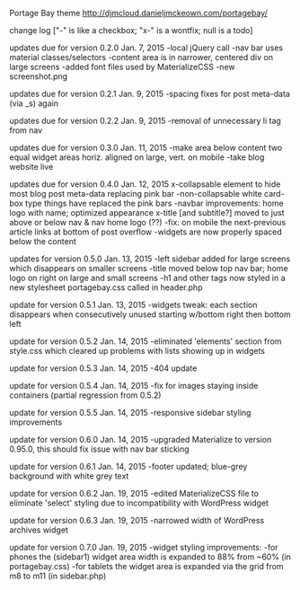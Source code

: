 Portage Bay theme http://djmcloud.danieljmckeown.com/portagebay/

change log ["-" is like a checkbox; "x-" is a wontfix; null is a todo]

updates due for version 0.2.0
Jan. 7, 2015
-local jQuery call
-nav bar uses material classes/selectors
-content area is in narrower, centered div on large screens
-added font files used by MaterializeCSS
-new screenshot.png

updates due for version 0.2.1
Jan. 9, 2015
-spacing fixes for post meta-data (via _s) again

updates due for version 0.2.2
Jan. 9, 2015
-removal of unnecessary li tag from nav

updates due for version 0.3.0
Jan. 11, 2015
-make area below content two equal widget areas horiz. aligned on large, vert. on mobile
-take blog website live

updates due for version 0.4.0
Jan. 12, 2015
x-collapsable element to hide most blog post meta-data replacing pink bar
-non-collapsable white card-box type things have replaced the pink bars
-navbar improvements: home logo with name; optimized appearance
x-title [and subtitle?] moved to just above or below nav & nav home logo (??)
-fix: on mobile the next-previous article links at bottom of post overflow
-widgets are now properly spaced below the content

updates for version 0.5.0
Jan. 13, 2015
-left sidebar added for large screens which disappears on smaller screens
-title moved below top nav bar; home logo on right on large and small screens
-h1 and other tags now styled in a new stylesheet portagebay.css called in header.php

update for version 0.5.1
Jan. 13, 2015
-widgets tweak: each section disappears when consecutively unused starting w/bottom right then bottom left

update for version 0.5.2
Jan. 14, 2015
-eliminated 'elements' section from style.css which cleared up problems with lists showing up in widgets

update for version 0.5.3
Jan. 14, 2015
-404 update

update for version 0.5.4
Jan. 14, 2015
-fix for images staying inside containers (partial regression from 0.5.2)

update for version 0.5.5
Jan. 14, 2015
-responsive sidebar styling improvements

update for version 0.6.0
Jan. 14, 2015
-upgraded Materialize to version 0.95.0, this should fix issue with nav bar sticking

update for version 0.6.1
Jan. 14, 2015
-footer updated; blue-grey background with white grey text

update for version 0.6.2
Jan. 19, 2015
-edited MaterializeCSS file to eliminate 'select' styling due to incompatibility with WordPress widget

update for version 0.6.3
Jan. 19, 2015
-narrowed width of WordPress archives widget

update for version 0.7.0
Jan. 19, 2015
-widget styling improvements:
	-for phones the (sidebar1) widget area width is expanded to 88% from ~60% (in portagebay.css)
	-for tablets the widget area is expanded via the grid from m8 to m11 (in sidebar.php)

